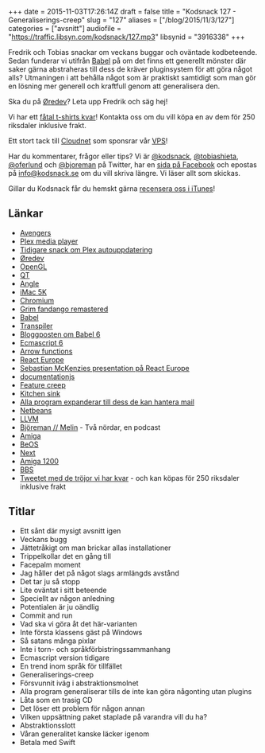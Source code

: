 +++
date = 2015-11-03T17:26:14Z
draft = false
title = "Kodsnack 127 - Generaliserings-creep"
slug = "127"
aliases = ["/blog/2015/11/3/127"]
categories = ["avsnitt"]
audiofile = "https://traffic.libsyn.com/kodsnack/127.mp3"
libsynid = "3916338"
+++

Fredrik och Tobias snackar om veckans buggar och oväntade kodbeteende. Sedan funderar vi utifrån [Babel](http://babeljs.io/) på om det finns ett generellt mönster där saker gärna abstraheras till dess de kräver pluginsystem för att göra något alls? Utmaningen i att behålla något som är praktiskt samtidigt som man gör en lösning mer generell och kraftfull genom att generalisera den.

Ska du på [Øredev](http://oredev.org/)? Leta upp Fredrik och säg hej!

Vi har ett [fåtal t-shirts kvar](https://twitter.com/KodSnack/status/655034691930726400)! Kontakta oss om du vill köpa en av dem för 250 riksdaler inklusive frakt.

Ett stort tack till [Cloudnet](http://www.cloudnet.se) som sponsrar vår [VPS](http://en.wikipedia.org/wiki/Virtual_private_server)!

Har du kommentarer, frågor eller tips? Vi är [@kodsnack](https://www.twitter.com/kodsnack), [@tobiashieta](https://www.twitter.com/tobiashieta), [@oferlund](https://www.twitter.com/oferlund) och [@bjoreman](https://www.twitter.com/bjoreman) på Twitter, har en [sida på Facebook](https://www.facebook.com/kodsnack) och epostas på [info@kodsnack.se](mailto:info@kodsnack.se) om du vill skriva längre. Vi läser allt som skickas.

Gillar du Kodsnack får du hemskt gärna [recensera oss i iTunes](http://itunes.apple.com/se/podcast/kodsnack/id561631498?l=en)!

## Länkar ##
* [Avengers](https://en.wikipedia.org/wiki/The_Avengers_%282012_film%29)
* [Plex media player](https://blog.plex.tv/2015/10/20/introducing-the-plex-media-player/)
* [Tidigare snack om Plex autouppdatering](https://kodsnack.se/65/)
* [Øredev](http://oredev.org/)
* [OpenGL](https://en.wikipedia.org/wiki/OpenGL)
* [QT](http://www.qt.io/developers/)
* [Angle](https://en.wikipedia.org/wiki/ANGLE_%28software%29)
* [iMac 5K](https://en.wikipedia.org/wiki/IMac_%28Intel-based%29#iMac_with_Retina_display)
* [Chromium](https://www.chromium.org/)
* [Grim fandango remastered](http://www.grimremastered.com/)
* [Babel](http://babeljs.io/)
* [Transpiler](https://en.wikipedia.org/wiki/Source-to-source_compiler)
* [Bloggposten om Babel 6](http://babeljs.io/blog/2015/10/29/6.0.0/)
* [Ecmascript 6](https://en.wikipedia.org/wiki/ECMAScript#Harmony.2C_6th_Edition)
* [Arrow functions](https://developer.mozilla.org/en-US/docs/Web/JavaScript/Reference/Functions/Arrow_functions)
* [React Europe](https://www.react-europe.org/2015/2015.html)
* [Sebastian McKenzies presentation på React Europe](https://www.youtube.com/watch?v=OFuDvqZmUrE)
* [documentationjs](http://documentation.js.org/)
* [Feature creep](https://www.google.com/search?client=safari&rls=en&q=feature+creep&ie=UTF-8&oe=UTF-8)
* [Kitchen sink](https://en.wiktionary.org/wiki/everything_but_the_kitchen_sink#English)
* [Alla program expanderar till dess de kan hantera mail](https://en.wikipedia.org/wiki/Jamie_Zawinski#Zawinski.27s_law_of_software_envelopment)
* [Netbeans](https://netbeans.org/)
* [LLVM](https://en.wikipedia.org/wiki/LLVM)
* [Björeman // Melin](http://www.bjoremanmelin.se/) - Två nördar, en podcast
* [Amiga](https://en.wikipedia.org/wiki/Amiga)
* [BeOS](https://en.wikipedia.org/wiki/BeOS)
* [Next](https://en.wikipedia.org/wiki/NeXT)
* [Amiga 1200](https://en.wikipedia.org/wiki/Amiga_1200)
* [BBS](https://en.wikipedia.org/wiki/Bulletin_board_system)
* [Tweetet med de tröjor vi har kvar](https://twitter.com/KodSnack/status/655034691930726400) - och kan köpas för 250 riksdaler inklusive frakt

## Titlar ##
* Ett sånt där mysigt avsnitt igen
* Veckans bugg
* Jättetråkigt om man brickar allas installationer
* Trippelkollar det en gång till
* Facepalm moment
* Jag håller det på något slags armlängds avstånd
* Det tar ju så stopp
* Lite oväntat i sitt beteende
* Speciellt av någon anledning
* Potentialen är ju oändlig
* Commit and run
* Vad ska vi göra åt det här-varianten
* Inte första klassens gäst på Windows
* Så satans många pixlar
* Inte i torn- och språkförbistringssammanhang
* Ecmascript version tidigare
* En trend inom språk för tillfället
* Generaliserings-creep
* Försvunnit iväg i abstraktionsmolnet
* Alla program generaliserar tills de inte kan göra någonting utan plugins
* Låta som en trasig CD
* Det löser ett problem för någon annan
* Vilken uppsättning paket staplade på varandra vill du ha?
* Abstraktionsslott
* Våran generalitet kanske läcker igenom
* Betala med Swift